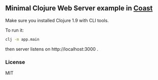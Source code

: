 
Minimal Clojure Web Server example in [Coast](https://github.com/swlkr/coast)
----

Make sure you installed Clojure 1.9 with CLI tools.

To run it:

```bash
clj -m app.main
```

then server listens on http://localhost:3000 .

### License

MIT
